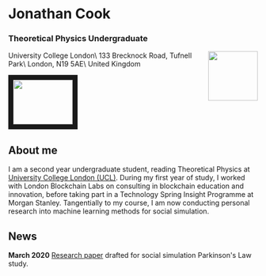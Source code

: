 # Jonathan Cook
### Theoretical Physics Undergraduate

<img align="right" width="100" height="100" src="https://github.com/jonathan-cook235">

<head>
  University College London\
  133 Brecknock Road, Tufnell Park\
  London, N19 5AE\
  United Kingdom
 </head>
 
 <a href="https://www.linkedin.com/in/jonathan-cook-78339618a/
" target="_blank"><img src="https://www.google.com/url?sa=i&url=https%3A%2F%2Fen.wikipedia.org%2Fwiki%2FTimeline_of_LinkedIn&psig=AOvVaw0qOWFK6UvRzi0uBMUc0hkr&ust=1586253602196000&source=images&cd=vfe&ved=0CAIQjRxqFwoTCMCe06bF0-gCFQAAAAAdAAAAABAH" 
width="120" height="90" border="10" /></a>

## About me

I am a second year undergraduate student, reading Theoretical Physics at [University College London (UCL)](https://www.ucl.ac.uk). During my first year of study, I worked with London Blockchain Labs on consulting in blockchain education and innovation, before taking part in a Technology Spring Insight Programme at Morgan Stanley. Tangentially to my course, I am now conducting personal research into machine learning methods for social simulation. 

## News

**March 2020**
[Research paper](https://github.com/jonathan-cook235/ideation/blob/master/Why%20We%20Disagree.pdf) drafted for social simulation Parkinson's Law study.
